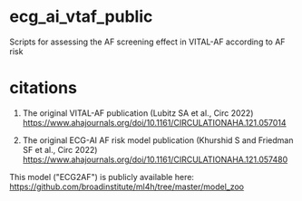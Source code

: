 # ecg_ai_vtaf_public
Scripts for assessing the AF screening effect in VITAL-AF according to AF risk

# citations
1. The original VITAL-AF publication (Lubitz SA et al., Circ 2022)
https://www.ahajournals.org/doi/10.1161/CIRCULATIONAHA.121.057014

2. The original ECG-AI AF risk model publication (Khurshid S and Friedman SF et al., Circ 2022)
https://www.ahajournals.org/doi/10.1161/CIRCULATIONAHA.121.057480

This model ("ECG2AF") is publicly available here: https://github.com/broadinstitute/ml4h/tree/master/model_zoo

